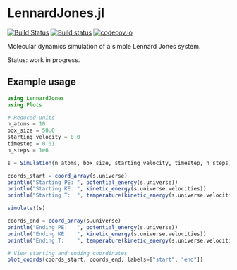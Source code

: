 # LennardJones.jl

[![Build Status](https://travis-ci.org/jgreener64/LennardJones.jl.svg?branch=master)](https://travis-ci.org/jgreener64/LennardJones.jl)
[![Build status](https://ci.appveyor.com/api/projects/status/fwf42unlh61ctt68?svg=true)](https://ci.appveyor.com/project/jgreener64/lennardjones-jl)
[![codecov.io](http://codecov.io/github/jgreener64/LennardJones.jl/coverage.svg?branch=master)](http://codecov.io/github/jgreener64/LennardJones.jl?branch=master)

Molecular dynamics simulation of a simple Lennard Jones system.

Status: work in progress.

## Example usage

```julia
using LennardJones
using Plots

# Reduced units
n_atoms = 10
box_size = 50.0
starting_velocity = 0.0
timestep = 0.01
n_steps = 1e6

s = Simulation(n_atoms, box_size, starting_velocity, timestep, n_steps)

coords_start = coord_array(s.universe)
println("Starting PE: ", potential_energy(s.universe))
println("Starting KE: ", kinetic_energy(s.universe.velocities))
println("Starting T:  ", temperature(kinetic_energy(s.universe.velocities), n_atoms))

simulate!(s)

coords_end = coord_array(s.universe)
println("Ending PE:   ", potential_energy(s.universe))
println("Ending KE:   ", kinetic_energy(s.universe.velocities))
println("Ending T:    ", temperature(kinetic_energy(s.universe.velocities), n_atoms))

# View starting and ending coordinates
plot_coords(coords_start, coords_end, labels=["start", "end"])
```
